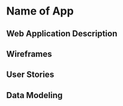 # Name of App




## Web Application Description 




## Wireframes





## User Stories





## Data Modeling
